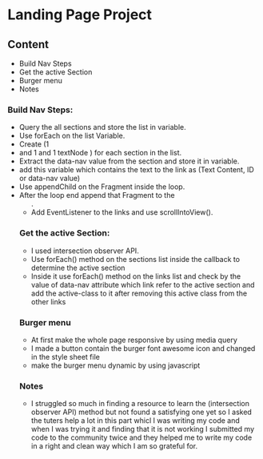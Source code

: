 # Landing Page Project

## Content
* Build Nav Steps
* Get the active Section
* Burger menu
* Notes

### Build Nav Steps:
* Query the all sections and store the list in variable.
* Use forEach on the list Variable.
* Create (1 <li> and 1 <a> and 1 textNode ) for each section in the list.
* Extract the data-nav value from the section and store it in variable.
* add this variable which contains the text to the link as (Text Content, ID or data-nav value)
* Use appendChild on the Fragment inside the loop.
* After the loop end append that Fragment to the <ul>.
* Add EventListener to the links and use scrollIntoView().

### Get the active Section:
* I used intersection observer API.
* Use forEach() method on the sections list inside the callback to determine the active section 
* Inside it use forEach() method on the links list and check by the value of data-nav attribute which link refer to the active section and add the active-class to it after removing this active class from the other links 

### Burger menu
- At first make the whole page responsive by using media query 
- I made a button contain the burger font awesome icon and changed in the style sheet file   
- make the burger menu dynamic by using javascript 


### Notes
- I struggled so much in finding a resource to learn the (intersection observer API) method but not found a satisfying one yet so I asked the tuters help a lot in this part whicl I was writing my code and when I was trying it and finding that it is not working I submitted my code to the community twice and they helped me to write my code in a right and clean way which I am so grateful for. 
